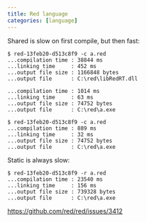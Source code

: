 ```yaml
---
title: Red language
categories: [language]
---
```


Shared is slow on first compile, but then fast:

~~~
$ red-13feb20-d513c8f9 -c a.red
...compilation time : 38844 ms
...linking time     : 452 ms
...output file size : 1166848 bytes
...output file      : C:\red\libRedRT.dll

...compilation time : 1014 ms
...linking time     : 63 ms
...output file size : 74752 bytes
...output file      : C:\red\a.exe

$ red-13feb20-d513c8f9 -c a.red
...compilation time : 889 ms
...linking time     : 32 ms
...output file size : 74752 bytes
...output file      : C:\red\a.exe
~~~

Static is always slow:

~~~
$ red-13feb20-d513c8f9 -r a.red
...compilation time : 23540 ms
...linking time     : 156 ms
...output file size : 739328 bytes
...output file      : C:\red\a.exe
~~~

<https://github.com/red/red/issues/3412>
